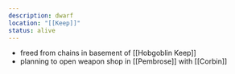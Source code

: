 ```yaml
---
description: dwarf
location: "[[Keep]]"
status: alive
---
```

- freed from chains in basement of [[Hobgoblin Keep]]
- planning to open weapon shop in [[Pembrose]] with [[Corbin]]